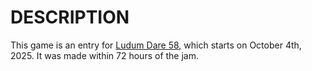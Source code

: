 # DESCRIPTION
This game is an entry for [Ludum Dare 58](https://ldjam.com/events/ludum-dare/58), which starts on October 4th, 2025. It was made within 72 hours of the jam.
